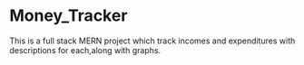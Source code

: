 # Money_Tracker
This is a full stack MERN project which track incomes and expenditures with descriptions for each,along with graphs.
